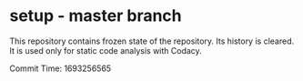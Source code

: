 # setup - master branch

This repository contains frozen state of the repository.
Its history is cleared. It is used only for static code
analysis with Codacy.

Commit Time: 1693256565